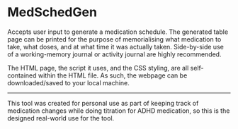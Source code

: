 # MedSchedGen
Accepts user input to generate a medication schedule. The generated table page can be printed for the purpose of memorialising what medication to take, what doses, and at what time it was actually taken. Side-by-side use of a working-memory journal or activity journal are highly recommended.

The HTML page, the script it uses, and the CSS styling, are all self-contained within the HTML file. As such, the webpage can be downloaded/saved to your local machine.

---

This tool was created for personal use as part of keeping track of medication changes while doing titration for ADHD medication, so this is the designed real-world use for the tool.
